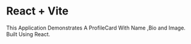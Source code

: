 # React + Vite

This Application Demonstrates A ProfileCard With Name ,Bio and Image.
Built Using React.
